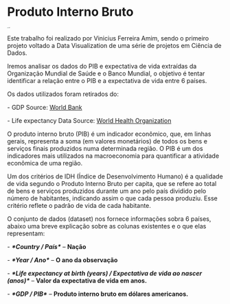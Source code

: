 # Produto Interno Bruto


<img src="https://www.moneycrashers.com/wp-content/uploads/2019/04/gross-domestic-product-definition.jpg" alt="GDP" style="zoom:15%;" />



Este trabalho foi realizado por Vinicius Ferreira Amim, sendo o primeiro projeto voltado a Data Visualization de uma série de projetos em Ciência de Dados.



Iremos analisar os dados do PIB e expectativa de vida extraídas da Organização Mundial de Saúde e o Banco Mundial, o objetivo é tentar identificar a relação entre o PIB e a expectativa de vida entre 6 países.



Os dados utilizados foram retirados do:

\- GDP Source: [World Bank](https://data.worldbank.org/indicator/NY.GDP.MKTP.CD)

\- Life expectancy Data Source: [World Health Organization](http://apps.who.int/gho/data/node.main.688)



O produto interno bruto (PIB) é um indicador econômico, que, em linhas gerais, representa a soma (em valores monetários) de todos os bens e serviços finais produzidos numa determinada região. O PIB é um dos indicadores mais utilizados na macroeconomia para quantificar a atividade econômica de uma região.



Um dos critérios de IDH (Índice de Desenvolvimento Humano) é a qualidade de vida segundo o Produto Interno Bruto per capita, que se refere ao total de bens e serviços produzidos durante um ano pelo país dividido pelo número de habitantes, indicando assim o que cada pessoa produziu. Esse critério reflete o padrão de vida de cada habitante.



O conjunto de dados (dataset) nos fornece informações sobra 6 países, abaixo uma breve explicação sobre as colunas existentes e o que elas representam:



\- ***\*Country / País\**** – **Nação**

\- ***\*Year / Ano\**** – **O ano da observação**

\- ***\*Life expectancy at birth (years) / Expectativa de vida ao nascer (anos)\**** – **Valor da expectativa de vida em anos.**

\- ***\*GDP / PIB\**** – **Produto interno bruto em dólares americanos.**

